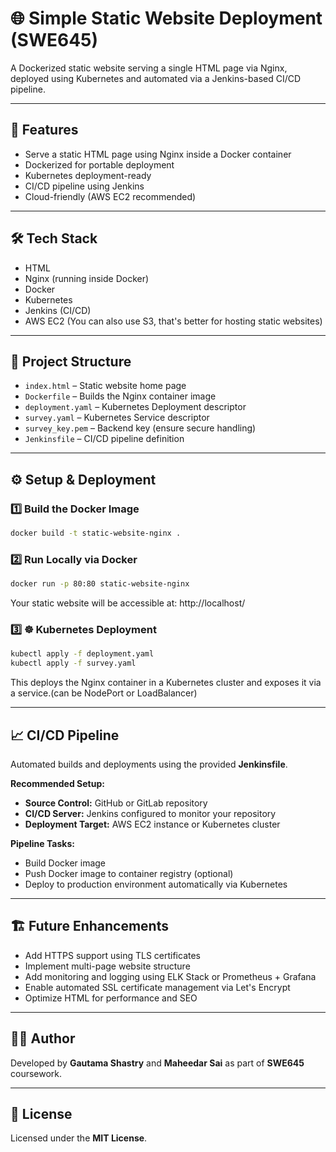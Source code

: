 # 🌐 Simple Static Website Deployment (SWE645)

A Dockerized static website serving a single HTML page via Nginx, deployed using Kubernetes and automated via a Jenkins-based CI/CD pipeline.

---

## 🚀 Features

- Serve a static HTML page using Nginx inside a Docker container
- Dockerized for portable deployment
- Kubernetes deployment-ready
- CI/CD pipeline using Jenkins
- Cloud-friendly (AWS EC2 recommended)

---

## 🛠️ Tech Stack

- HTML
- Nginx (running inside Docker)
- Docker
- Kubernetes
- Jenkins (CI/CD)
- AWS EC2 (You can also use S3, that's better for hosting static websites)

---

## 📂 Project Structure

- `index.html` – Static website home page
- `Dockerfile` – Builds the Nginx container image
- `deployment.yaml` – Kubernetes Deployment descriptor
- `survey.yaml` – Kubernetes Service descriptor
- `survey_key.pem` – Backend key (ensure secure handling)
- `Jenkinsfile` – CI/CD pipeline definition

---

## ⚙️ Setup & Deployment

### 1️⃣ Build the Docker Image

```bash
docker build -t static-website-nginx .
```

### 2️⃣ Run Locally via Docker

```bash
docker run -p 80:80 static-website-nginx
```
Your static website will be accessible at: http://localhost/

### 3️⃣ ☸️ Kubernetes Deployment

```bash
kubectl apply -f deployment.yaml
kubectl apply -f survey.yaml
```
This deploys the Nginx container in a Kubernetes cluster and exposes it via a service.(can be NodePort or LoadBalancer)

---

## 📈 CI/CD Pipeline

Automated builds and deployments using the provided **Jenkinsfile**.

**Recommended Setup:**

- **Source Control:** GitHub or GitLab repository
- **CI/CD Server:** Jenkins configured to monitor your repository
- **Deployment Target:** AWS EC2 instance or Kubernetes cluster

**Pipeline Tasks:**

- Build Docker image
- Push Docker image to container registry (optional)
- Deploy to production environment automatically via Kubernetes

---

## 🏗️ Future Enhancements

- Add HTTPS support using TLS certificates
- Implement multi-page website structure
- Add monitoring and logging using ELK Stack or Prometheus + Grafana
- Enable automated SSL certificate management via Let's Encrypt
- Optimize HTML for performance and SEO

---

## 👨‍💻 Author

Developed by **Gautama Shastry** and **Maheedar Sai** as part of **SWE645** coursework.

---

## 📄 License

Licensed under the **MIT License**.
